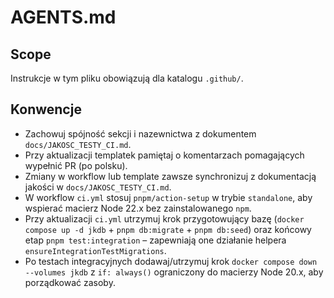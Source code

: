 # AGENTS.md

## Scope
Instrukcje w tym pliku obowiązują dla katalogu `.github/`.

## Konwencje
- Zachowuj spójność sekcji i nazewnictwa z dokumentem `docs/JAKOSC_TESTY_CI.md`.
- Przy aktualizacji templatek pamiętaj o komentarzach pomagających wypełnić PR (po polsku).
- Zmiany w workflow lub template zawsze synchronizuj z dokumentacją jakości w `docs/JAKOSC_TESTY_CI.md`.
- W workflow `ci.yml` stosuj `pnpm/action-setup` w trybie `standalone`, aby wspierać macierz Node 22.x bez zainstalowanego `npm`.
- Przy aktualizacji `ci.yml` utrzymuj krok przygotowujący bazę (`docker compose up -d jkdb` + `pnpm db:migrate` + `pnpm db:seed`) oraz końcowy etap `pnpm test:integration` – zapewniają one działanie helpera `ensureIntegrationTestMigrations`.
- Po testach integracyjnych dodawaj/utrzymuj krok `docker compose down --volumes jkdb` z `if: always()` ograniczony do macierzy Node 20.x, aby porządkować zasoby.
